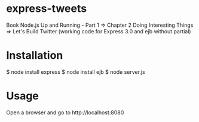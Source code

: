 # express-tweets

Book Node.js Up and Running - Part 1 => Chapter 2 Doing Interesting Things => Let's Build Twitter (working code for Express 3.0 and ejb without partial)

# Installation

$ node install express
$ node install ejb
$ node server.js

# Usage

Open a browser and go to http://localhost:8080



